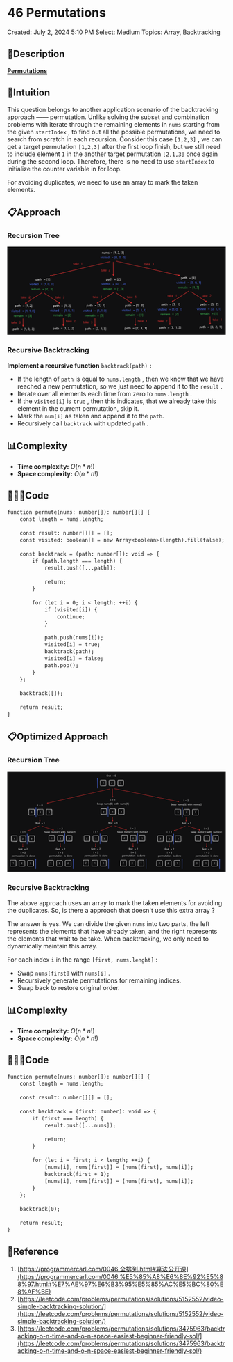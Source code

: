 # 46 Permutations

Created: July 2, 2024 5:10 PM
Select: Medium
Topics: Array, Backtracking

## 📖Description

[**Permutations**](https://leetcode.com/problems/permutations/description)

## 🤔Intuition

This question belongs to another application scenario of the backtracking approach —— permutation. Unlike solving the subset and combination problems with iterate through the remaining elements in `nums` starting from the given `startIndex` , to find out all the possible permutations, we need to search from scratch in each recursion. Consider this case `[1,2,3]` , we can get a target permutation `[1,2,3]` after the first loop finish, but we still need to include element `1` in the another target permutation `[2,1,3]` once again during the second loop. Therefore, there is no need to use `startIndex` to initialize the counter variable in for loop.

For avoiding duplicates, we need to use an array to mark the taken elements.

## 📋Approach

### Recursion Tree

![approach](./approach.png)

### Recursive Backtracking

**Implement a recursive function** `backtrack(path)` **:**

- If the length of `path` is equal to `nums.length` , then we know that we have reached a new permutation, so we just need to append it to the `result` .
- Iterate over all elements each time from zero to `nums.length` .
- If the `visited[i]` is `true` , then this indicates, that we already take this element in the current permutation, skip it.
- Mark the `num[i]` as taken and append it to the `path`.
- Recursively call `backtrack` with updated `path` .

## 📊Complexity

- **Time complexity:** $O(n*n!)$
- **Space complexity:** $O(n*n!)$

## 🧑🏻‍💻Code

```tsx
function permute(nums: number[]): number[][] {
    const length = nums.length;

    const result: number[][] = [];
    const visited: boolean[] = new Array<boolean>(length).fill(false);

    const backtrack = (path: number[]): void => {
        if (path.length === length) {
            result.push([...path]);

            return;
        }

        for (let i = 0; i < length; ++i) {
            if (visited[i]) {
                continue;
            }

            path.push(nums[i]);
            visited[i] = true;
            backtrack(path);
            visited[i] = false;
            path.pop();
        }
    };

    backtrack([]);

    return result;
}
```

## 📋Optimized Approach

### Recursion Tree

![optimized_approach](./optimized_approach.png)

### Recursive Backtracking

The above approach uses an array to mark the taken elements for avoiding the duplicates. So, is there a approach that doesn't use this extra array ? 

The answer is yes. We can divide the given `nums` into two parts, the left represents the elements that have already taken, and the right represents the elements that wait to be take. When backtracking, we only need to dynamically maintain this array.

For each index `i` in the range `[first, nums.lenght]` :

- Swap `nums[first]` with `nums[i]` .
- Recursively generate permutations for remaining indices.
- Swap back to restore original order.

## 📊Complexity

- **Time complexity:** $O(n*n!)$
- **Space complexity:** $O(n*n!)$

## 🧑🏻‍💻Code

```tsx
function permute(nums: number[]): number[][] {
    const length = nums.length;

    const result: number[][] = [];

    const backtrack = (first: number): void => {
        if (first === length) {
            result.push([...nums]);

            return;
        }

        for (let i = first; i < length; ++i) {
            [nums[i], nums[first]] = [nums[first], nums[i]];
            backtrack(first + 1);
            [nums[i], nums[first]] = [nums[first], nums[i]];
        }
    };

    backtrack(0);

    return result;
}
```

## 🔖Reference

1. [https://programmercarl.com/0046.全排列.html#算法公开课](https://programmercarl.com/0046.%E5%85%A8%E6%8E%92%E5%88%97.html#%E7%AE%97%E6%B3%95%E5%85%AC%E5%BC%80%E8%AF%BE)
2. [https://leetcode.com/problems/permutations/solutions/5152552/video-simple-backtracking-solution/](https://leetcode.com/problems/permutations/solutions/5152552/video-simple-backtracking-solution/)
3. [https://leetcode.com/problems/permutations/solutions/3475963/backtracking-o-n-time-and-o-n-space-easiest-beginner-friendly-sol/](https://leetcode.com/problems/permutations/solutions/3475963/backtracking-o-n-time-and-o-n-space-easiest-beginner-friendly-sol/)